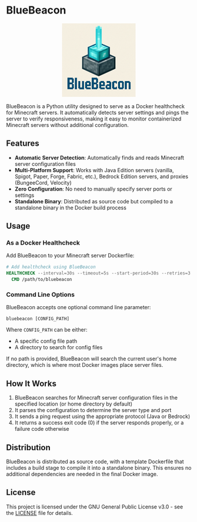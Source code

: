 # BlueBeacon

<p align="center">
  <img src="logo_200.png" alt="BlueBeacon Logo" width="200"/>
</p>

BlueBeacon is a Python utility designed to serve as a Docker healthcheck for Minecraft servers. It automatically detects server settings and pings the server to verify responsiveness, making it easy to monitor containerized Minecraft servers without additional configuration.

## Features

- **Automatic Server Detection**: Automatically finds and reads Minecraft server configuration files
- **Multi-Platform Support**: Works with Java Edition servers (vanilla, Spigot, Paper, Forge, Fabric, etc.), Bedrock Edition servers, and proxies (BungeeCord, Velocity)
- **Zero Configuration**: No need to manually specify server ports or settings
- **Standalone Binary**: Distributed as source code but compiled to a standalone binary in the Docker build process

## Usage

### As a Docker Healthcheck

Add BlueBeacon to your Minecraft server Dockerfile:

```dockerfile
# Add healthcheck using BlueBeacon
HEALTHCHECK --interval=30s --timeout=5s --start-period=30s --retries=3 \
  CMD /path/to/bluebeacon
```

### Command Line Options

BlueBeacon accepts one optional command line parameter:

```
bluebeacon [CONFIG_PATH]
```

Where `CONFIG_PATH` can be either:
- A specific config file path
- A directory to search for config files

If no path is provided, BlueBeacon will search the current user's home directory, which is where most Docker images place server files.

## How It Works

1. BlueBeacon searches for Minecraft server configuration files in the specified location (or home directory by default)
2. It parses the configuration to determine the server type and port
3. It sends a ping request using the appropriate protocol (Java or Bedrock)
4. It returns a success exit code (0) if the server responds properly, or a failure code otherwise

## Distribution

BlueBeacon is distributed as source code, with a template Dockerfile that includes a build stage to compile it into a standalone binary. This ensures no additional dependencies are needed in the final Docker image.

## License

This project is licensed under the GNU General Public License v3.0 - see the [LICENSE](LICENSE) file for details.
